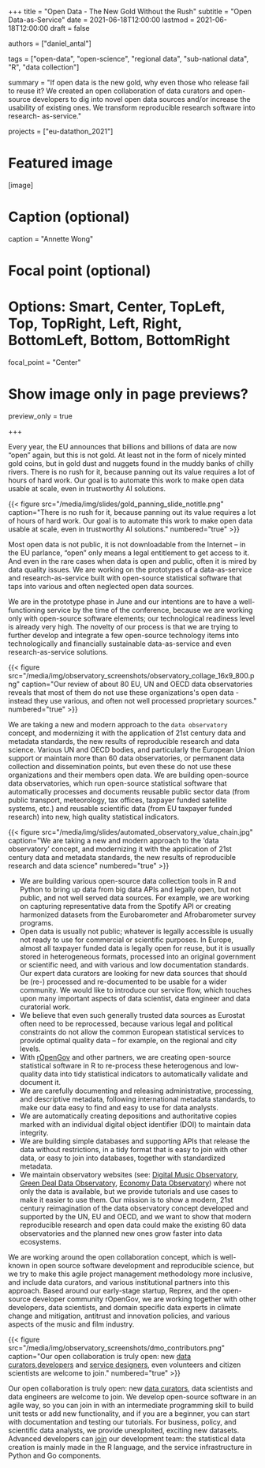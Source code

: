 +++
title = "Open Data - The New Gold Without the Rush"
subtitle = "Open Data-as-Service"
date = 2021-06-18T12:00:00
lastmod = 2021-06-18T12:00:00
draft = false

authors = ["daniel_antal"]

tags = ["open-data", "open-science", "regional data", "sub-national data", "R", "data collection"]

summary = "If open data is the new gold, why even those who release fail to reuse it? We created an open collaboration of data curators and open-source developers to dig into novel open data sources and/or increase the usability of existing ones. We transform reproducible research software into research- as-service."

projects = ["eu-datathon_2021"]

# Featured image
[image]
  # Caption (optional)
  caption = "Annette Wong"

  # Focal point (optional)
  # Options: Smart, Center, TopLeft, Top, TopRight, Left, Right, BottomLeft, Bottom, BottomRight
  focal_point = "Center"

  # Show image only in page previews?
  preview_only = true

+++

Every year, the EU announces that billions and billions of data are now “open” again, but this is not gold. At least not in the form of nicely minted gold coins, but in gold dust and nuggets found in the muddy banks of chilly rivers. There is no rush for it, because panning out its value requires a lot of hours of hard work. Our goal is to automate this work to make open data usable at scale, even in trustworthy AI solutions.


{{< figure src="/media/img/slides/gold_panning_slide_notitle.png" caption="There is no rush for it, because panning out its value requires a lot of hours of hard work. Our goal is to automate this work to make open data usable at scale, even in trustworthy AI solutions." numbered="true" >}}

Most open data is not public, it is not downloadable from the Internet – in the EU parlance, “open” only means a legal entitlement to get access to it. And even in the rare cases when data is open and public, often it is mired by data quality issues. We are working on the prototypes of a data-as-service and research-as-service built with open-source statistical software that taps into various and often neglected open data sources.

We are in the prototype phase in June and our intentions are to have a well-functioning service by the time of the conference, because we are working only with open-source software elements; our technological readiness level is already very high. The novelty of our process is that we are trying to further develop and integrate a few open-source technology items into technologically and financially sustainable data-as-service and even research-as-service solutions.

{{< figure src="/media/img/observatory_screenshots/observatory_collage_16x9_800.png" caption="Our review of about 80 EU, UN and OECD data observatories reveals that most of them do not use these organizations's open data - instead they use various, and often not well processed proprietary sources." numbered="true" >}}

We are taking a new and modern approach to the `data observatory` concept, and modernizing it with the application of 21st century data and metadata standards, the new results of reproducible research and data science. Various UN and OECD bodies, and particularly the European Union support or maintain more than 60 data observatories, or permanent data collection and dissemination points, but even these do not use these organizations and their members open data. We are building open-source data observatories, which run open-source statistical software that automatically processes and documents reusable public sector data (from public transport, meteorology, tax offices, taxpayer funded satellite systems, etc.) and reusable scientific data (from EU taxpayer funded research) into new, high quality statistical indicators.

{{< figure src="/media/img/slides/automated_observatory_value_chain.jpg" caption="We are taking a new and modern approach to the ‘data observatory’ concept, and modernizing it with the application of 21st century data and metadata standards, the new results of reproducible research and data science" numbered="true" >}}

*   We are building various open-source data collection tools in R and Python to bring up data from big data APIs and legally open, but not public, and not well served data sources. For example, we are working on capturing representative data from the Spotify API or creating harmonized datasets from the Eurobarometer and Afrobarometer survey programs. 
*   Open data is usually not public; whatever is legally accessible is usually not ready to use for commercial or scientific purposes. In Europe, almost all taxpayer funded data is legally open for reuse, but it is usually stored in heterogeneous formats, processed into an original government or scientific need, and with various and low documentation standards. Our expert data curators are looking for new data sources that should be (re-) processed and re-documented to be usable for a wider community. We would like to introduce our service flow, which touches upon many important aspects of data scientist, data engineer and data curatorial work.
*   We believe that even such generally trusted data sources as Eurostat often need to be reprocessed, because various legal and political constraints do not allow the common European statistical services to provide optimal quality data – for example, on the regional and city levels.
*   With [rOpenGov](/authors/ropengov/) and other partners, we are creating open-source statistical software in R to re-process these heterogenous and low-quality data into tidy statistical indicators to automatically validate and document it.
*   We are carefully documenting and releasing administrative, processing, and descriptive metadata, following international metadata standards, to make our data easy to find and easy to use for data analysts.
*   We are automatically creating depositions and authoritative copies marked with an individual digital object identifier (DOI) to maintain data integrity.
*   We are building simple databases and supporting APIs that release the data without restrictions, in a tidy format that is easy to join with other data, or easy to join into databases, together with standardized metadata.
*   We maintain observatory websites (see: [Digital Music Observatory](https://music.dataobservatory.eu/), [Green Deal Data Observatory](https://greendeal.dataobservatory.eu/), [Economy Data Observatory](https://economy.dataobservatory.eu/)) where not only the data is available, but we provide tutorials and use cases to make it easier to use them. Our mission is to show a modern, 21st century reimagination of the data observatory concept developed and supported by the UN, EU and OECD, and we want to show that modern reproducible research and open data could make the existing 60 data observatories and the planned new ones grow faster into data ecosystems.

We are working around the open collaboration concept, which is well-known in open source software development and reproducible science, but we try to make this agile project management methodology more inclusive, and include data curators, and various institutional partners into this approach. Based around our early-stage startup, Reprex, and the open-source developer community rOpenGov, we are working together with other developers, data scientists, and domain specific data experts in climate change and mitigation, antitrust and innovation policies, and various aspects of the music and film industry.

{{< figure src="/media/img/observatory_screenshots/dmo_contributors.png" caption="Our open collaboration is truly open: new [data curators](/authors/curator/),[developers](/authors/developer/) and [service designers](/authors/team/), even volunteers and citizen scientists are welcome to join." numbered="true" >}}

Our open collaboration is truly open: new [data curators](/authors/curator/), data scientists and data engineers are welcome to join. We develop open-source software in an agile way, so you can join in with an intermediate programming skill to build unit tests or add new functionality, and if you are a beginner, you can start with documentation and testing our tutorials. For business, policy, and scientific data analysts, we provide unexploited, exciting new datasets. Advanced developers can [join](/authors/developer/) our development team: the statistical data creation is mainly made in the R language, and the service infrastructure in Python and Go components.
